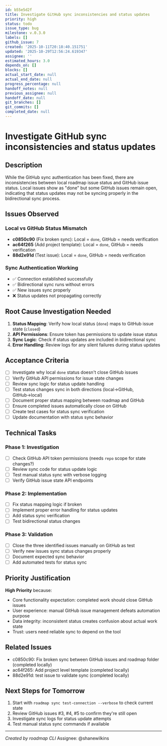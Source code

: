 ```yaml
---
id: b55e5d2f
title: Investigate GitHub sync inconsistencies and status updates
priority: high
status: todo
issue_type: bug
milestone: v.0.3.0
labels: []
github_issue: 7
created: '2025-10-11T20:18:40.151751'
updated: '2025-10-29T12:56:24.619347'
assignee: ''
estimated_hours: 3.0
depends_on: []
blocks: []
actual_start_date: null
actual_end_date: null
progress_percentage: null
handoff_notes: null
previous_assignee: null
handoff_date: null
git_branches: []
git_commits: []
completed_date: null
---
```


# Investigate GitHub sync inconsistencies and status updates

## Description

While the GitHub sync authentication has been fixed, there are inconsistencies between local roadmap issue status and GitHub issue status. Local issues show as "done" but some GitHub issues remain open, indicating that status updates may not be syncing properly in the bidirectional sync process.

## Issues Observed

### Local vs GitHub Status Mismatch
- **c0850c90** (Fix broken sync): Local = `done`, GitHub = needs verification
- **ac64f265** (Add project template): Local = `done`, GitHub = needs verification  
- **88d2e91d** (Test issue): Local = `done`, GitHub = needs verification

### Sync Authentication Working
- ✅ Connection established successfully
- ✅ Bidirectional sync runs without errors
- ✅ New issues sync properly
- ❌ Status updates not propagating correctly

## Root Cause Investigation Needed

1. **Status Mapping**: Verify how local status (`done`) maps to GitHub issue state (`closed`)
2. **API Permissions**: Ensure token has permissions to update issue status
3. **Sync Logic**: Check if status updates are included in bidirectional sync
4. **Error Handling**: Review logs for any silent failures during status updates

## Acceptance Criteria

- [ ] Investigate why local `done` status doesn't close GitHub issues
- [ ] Verify GitHub API permissions for issue state changes
- [ ] Review sync logic for status update handling
- [ ] Test status changes sync in both directions (local→GitHub, GitHub→local)
- [ ] Document proper status mapping between roadmap and GitHub
- [ ] Ensure completed issues automatically close on GitHub
- [ ] Create test cases for status sync verification
- [ ] Update documentation with status sync behavior

## Technical Tasks

### Phase 1: Investigation
- [ ] Check GitHub API token permissions (needs `repo` scope for state changes?)
- [ ] Review sync code for status update logic
- [ ] Test manual status sync with verbose logging
- [ ] Verify GitHub issue state API endpoints

### Phase 2: Implementation
- [ ] Fix status mapping logic if broken
- [ ] Implement proper error handling for status updates
- [ ] Add status sync verification
- [ ] Test bidirectional status changes

### Phase 3: Validation
- [ ] Close the three identified issues manually on GitHub as test
- [ ] Verify new issues sync status changes properly
- [ ] Document expected sync behavior
- [ ] Add automated tests for status sync

## Priority Justification

**High Priority** because:
- Core functionality expectation: completed work should close GitHub issues
- User experience: manual GitHub issue management defeats automation purpose
- Data integrity: inconsistent status creates confusion about actual work state
- Trust: users need reliable sync to depend on the tool

## Related Issues

- c0850c90: Fix broken sync between GitHub issues and roadmap folder (completed locally)
- ac64f265: Add project level template (completed locally)  
- 88d2e91d: test issue to validate sync (completed locally)

## Next Steps for Tomorrow

1. Start with `roadmap sync test-connection --verbose` to check current state
2. Review GitHub issues #3, #4, #5 to confirm they're still open
3. Investigate sync logs for status update attempts
4. Test manual status sync commands if available

---
*Created by roadmap CLI*
Assignee: @shanewilkins